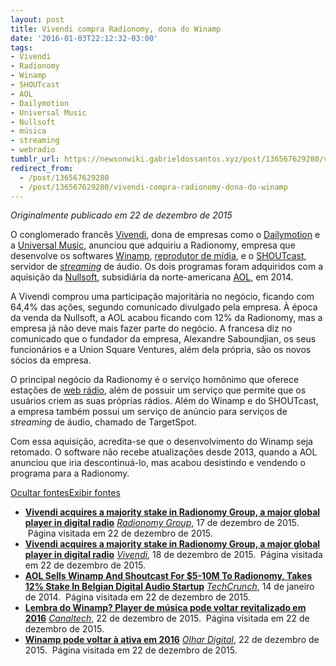 ```yaml
---
layout: post
title: Vivendi compra Radionomy, dona do Winamp
date: '2016-01-03T22:12:32-03:00'
tags:
- Vivendi
- Radionomy
- Winamp
- SHOUTcast
- AOL
- Dailymotion
- Universal Music
- Nullsoft
- música
- streaming
- webradio
tumblr_url: https://newsonwiki.gabrieldossantos.xyz/post/136567629280/vivendi-compra-radionomy-dona-do-winamp
redirect_from:
  - /post/136567629280
  - /post/136567629280/vivendi-compra-radionomy-dona-do-winamp
---
```

_Originalmente publicado em 22 de dezembro de 2015_

O conglomerado francês [Vivendi](https://pt.wikipedia.org/wiki/Vivendi "w:Vivendi"), dona de empresas como o [Dailymotion](https://pt.wikipedia.org/wiki/Dailymotion "w:Dailymotion") e a [Universal Music](https://pt.wikipedia.org/wiki/Universal_Music_Group "w:Universal Music Group"), anunciou que adquiriu a Radionomy, empresa que desenvolve os softwares [Winamp](https://pt.wikipedia.org/wiki/Winamp "w:Winamp"), [reprodutor de mídia](https://pt.wikipedia.org/wiki/Reprodutor_de_m%C3%ADdia "w:Reprodutor de mídia"), e o [SHOUTcast](https://pt.wikipedia.org/wiki/SHOUTcast "w:SHOUTcast"), servidor de [_streaming_](https://pt.wikipedia.org/wiki/Streaming "w:Streaming") de áudio. Os dois programas foram adquiridos com a aquisição da [Nullsoft](https://pt.wikipedia.org/wiki/Nullsoft "w:Nullsoft"), subsidiária da norte-americana [AOL](https://pt.wikipedia.org/wiki/AOL "w:AOL"), em 2014.

A Vivendi comprou uma participação majoritária no negócio, ficando com 64,4% das ações, segundo comunicado divulgado pela empresa. À época da venda da Nullsoft, a AOL acabou ficando com 12% da Radionomy, mas a empresa já não deve mais fazer parte do negócio. A francesa diz no comunicado que o fundador da empresa, Alexandre Saboundjian, os seus funcionários e a Union Square Ventures, além dela própria, são os novos sócios da empresa.

O principal negócio da Radionomy é o serviço homônimo que oferece estações de [web rádio](https://pt.wikipedia.org/wiki/Web_r%C3%A1dio "w:Web rádio"), além de possuir um serviço que permite que os usuários criem as suas próprias rádios. Além do Winamp e do SHOUTcast, a empresa também possui um serviço de anúncio para serviços de _streaming_ de áudio, chamado de TargetSpot.

Com essa aquisição, acredita-se que o desenvolvimento do Winamp seja retomado. O software não recebe atualizações desde 2013, quando a AOL anunciou que iria descontinuá-lo, mas acabou desistindo e vendendo o programa para a Radionomy.

[Ocultar fontesExibir fontes](#collapsible-region)

- **[Vivendi acquires a majority stake in Radionomy Group, a major global player in digital radio](http://marketing.radionomy.com/PR2015/12/171215EN.html)** _[Radionomy Group](https://pt.wikipedia.org/wiki/Radionomy_Group "w:Radionomy Group")_, 17 de dezembro de 2015. &nbsp;Página visitada em 22 de dezembro de 2015.
- **[Vivendi acquires a majority stake in Radionomy Group, a major global player in digital radio](http://www.vivendi.com/press/press-releases/vivendi-acquires-a-majority-stake-in-radionomy-group-a-major-global-player-in-digital-radio/)** _[Vivendi](https://pt.wikipedia.org/wiki/Vivendi "w:Vivendi")_, 18 de dezembro de 2015. &nbsp;Página visitada em 22 de dezembro de 2015.
- **[AOL Sells Winamp And Shoutcast For $5-10M To Radionomy, Takes 12% Stake In Belgian Digital Audio Startup](http://techcrunch.com/2014/01/14/aol-sells-winamp-and-shoutcast-for-5-10m-to-radionomy-takes-12-stake-in-belgian-digital-audio-company/)** _[TechCrunch](https://pt.wikipedia.org/wiki/TechCrunch "w:TechCrunch")_, 14 de janeiro de 2014. &nbsp;Página visitada em 22 de dezembro de 2015.
- **[Lembra do Winamp? Player de música pode voltar revitalizado em 2016](http://canaltech.com.br/noticia/vendas-e-aquisicoes/lembra-do-winamp-player-de-musica-pode-voltar-revitalizado-em-2016-55021/)** _[Canaltech](https://pt.wikipedia.org/wiki/Canaltech "w:Canaltech")_, 22 de dezembro de 2015. &nbsp;Página visitada em 22 de dezembro de 2015.
- **[Winamp pode voltar à ativa em 2016](http://olhardigital.uol.com.br/noticia/winamp-pode-voltar-a-ativa/53966)** _[Olhar Digital](https://pt.wikipedia.org/wiki/Olhar_Digital "w:Olhar Digital")_, 22 de dezembro de 2015. &nbsp;Página visitada em 22 de dezembro de 2015.
